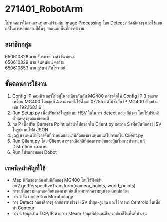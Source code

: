 # 271401_RobotArm
โปรเจคการใช้งานแขนหุ่นยนต์ร่วมกับ Image Processing โดย Detect กล่องสีต่างๆ และใช้แขนกลในการหยิบกล่องสีนั้นๆ ออกนอกพื้นที่การทำงาน
## สมาชิกกลุ่ม
650610828 นาย จักรพงศ์ วงศ์วิวัฒน์ธนะ<br>
650610829 นาย จินตพัฒน์ ตาอ้าย<br>
650610853 นาย ภูรินท์ ภัทโรวาสน์

## ขั้นตอนการใช้งาน
<ol>
  <li>Config IP คอมพิวเตอร์ให้อยู่ในวงเดียวกันกับ MG400 กล่าวคือให้ Config IP 3 ชุดแรกเหมือน MG400 โดยชุดที่ 4 สามารถตั้งได้ตั้งแต่ 0-255 แต่ไม่ซ้ำกับ IP MG400 ตัวอย่างเช่น 192.168.1.6 </li>
  <li>Run Setup.py เพื่อปรับค่าสีในรูปแบบ HSV ใช้ในการ detect กล่องสีต่างๆ โดยให้ปรับค่าต่ำสุด-สูงสุดของแต่ละสี</li>
  <li>กด P เพื่อปริ้น Camera Point แล้วนำไปกรอกใน Client.py และกด S เพื่อบันทึกค่า HSV ในรูปแบบไฟล์ JSON</li>
  <li>jog แขนหุ่นไปยังลำดับที่กำหนดและนำพิกัดของแขนหุ่นยนต์ไปกรอกใน Client.py</li>
  <li>Run Client.py โดย Client สารารถเลือกสีที่ต้องการหยิบและปุ่มเริ่มการทำงาน แก้ Distrotion ของภาพ</li>
  <li>Run โปรแกรมของ Dobot</li>
</ol>

## เทคนิคสำคัญที่ใช้
<ul>
  <li>Map พิกัดของกล้องกับพิกัดของ MG400 โดยใช้ฟังก์ชัน cv2.getPerspectiveTransform(camera_points, world_points)</li>
  <li>การแก้ไขความคลาดเคลื่อนของภาพ อันเนื่องมาจากความนูนของเลนส์กล้อง</li>
  <li>การกำจัด nosie ด้วย Morphology</li>
  <li>การ Detect กล่องสีต่างๆ ด้วยการทำช่วง HSV ต่ำสุด-สูงสุด และใช้การหา Centroid ในเพื่อทำ Contour</li>
  <li>การส่งข้อมูลผ่าน TCP/IP ด้วยการ steam ข้อมูลพิกัดและสีของกล่องสีในพื้นที่ทำงาน</li>
</ul>
